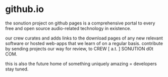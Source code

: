 # github.io

the sonution project on github pages is a comprehensive portal to every free and open source audio-related technology in existence.

our crew curates and adds links to the download pages of any new relevant software or hosted web-apps that we learn of on a regular basis. contribute by sending projects our way for review, to CREW [ a.t. ] SONUTION d0t COM.

this is also the future home of something uniquely amazing = developers stay tuned. 
